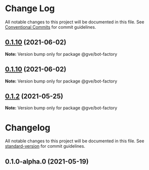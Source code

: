 # Change Log

All notable changes to this project will be documented in this file.
See [Conventional Commits](https://conventionalcommits.org) for commit guidelines.

## [0.1.10](https://www-github.cisco.com/matnorri/essentials/compare/@gve/bot-factory@0.1.10...@gve/bot-factory@0.1.10) (2021-06-02)

**Note:** Version bump only for package @gve/bot-factory





## [0.1.10](https://www-github.cisco.com/matnorri/essentials/compare/@gve/bot-factory@0.1.2...@gve/bot-factory@0.1.10) (2021-06-02)

**Note:** Version bump only for package @gve/bot-factory





## [0.1.2](https://www-github.cisco.com/matnorri/essentials/compare/@gve/bot-factory@0.1.2-alpha.0...@gve/bot-factory@0.1.2) (2021-05-25)

**Note:** Version bump only for package @gve/bot-factory





# Changelog

All notable changes to this project will be documented in this file. See [standard-version](https://github.com/conventional-changelog/standard-version) for commit guidelines.

## 0.1.0-alpha.0 (2021-05-19)
